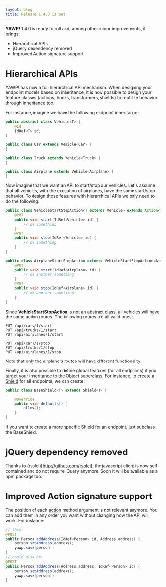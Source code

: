 ```yaml
---
layout: blog
title: Release 1.4.0 is out!
---
```


__YAWP!__ 1.4.0 is ready to roll and, among other minor improvements, it brings:

* Hierarchical APIs
* jQuery dependency removed
* Improved Action signature support

<!--more-->

# Hierarchical APIs

YAWP! has now a full hierarchical API mechanism. When designing your endpoint
models based on inheritance, it is now possible to design your feature
classes (actions, hooks, transformers, shields) to reutilize behavior through
inheritance too.

For instance, imagine we have the following endpoint inheritance:

~~~ java
public abstract class Vehicle<T> {
    @Id
    IdRef<T> id;
}

public class Car extends Vehicle<Car> {
}

public class Truck extends Vehicle<Truck> {
}

public class Airplane extends Vehicle<Airplane> {
}
~~~

Now imagine that we want an API to start/stop our vehicles. Let's assume that all
vehicles, with the exception of airplanes, have the same start/stop behavior.
To design those features with hierarchical APIs we only need to do the following:

~~~ java
public class VehicleStartStopAction<T extends Vehicle> extends Action<T> {
    @PUT
    public void start(IdRef<Vehicle> id) {
        // do something
    }
    @PUT
    public void stop(IdRef<Vehicle> id) {
        // do something
    }
}

public class AirplaneStartStopAction extends VehicleStartStopAction<Airplane> {
    @PUT
    public void start(IdRef<Airplane> id) {
        // do another something
    }
    @PUT
    public void stop(IdRef<Airplane> id) {
        // do another something
    }
}
~~~

Since __VehicleStartStopAction__ is not an abstract class, all vehicles will have the same
action routes. The following routes are all valid ones:

    PUT /api/cars/1/start
    PUT /api/trucks/1/start
    PUT /api/airplanes/1/start

    PUT /api/cars/1/stop
    PUT /api/trucks/1/stop
    PUT /api/airplanes/1/stop

Note that only the airplane's routes will have different functionality.

Finally, it is also possible to define global features (for all endpoints) if you target
your inheritance to the Object superclass. For instance, to create a [Shield](/guides/api/shields])
for all endpoints, we can create:

~~~ java
public class BaseShield<T> extends Shield<T> {

    @Override
    public void defaults() {
        allow();
    }
}
~~~

If you want to create a more specific Shield for an endpoint, just subclass the BaseShield.

# jQuery dependency removed

Thanks to (rsolci)[http://github.com/rsolci], the javascript client is now
self-contained and do not require jQuery anymore. Soon it will be available as a
npm package too.

# Improved Action signature support

The position of each [action](/guides/api/actions) method argument is not
relevant anymore. You can add them in any order you want without changing how the
API will work. For instance:

~~~ java
// this:
@POST
public Person addAddress(IdRef<Person> id, Address address) {
    person.setAddress(address);
    yawp.save(person);
}
// could also be:
@POST
public Person addAddress(Address address, IdRef<Person> id) {
    person.setAddress(address);
    yawp.save(person);
}
~~~
